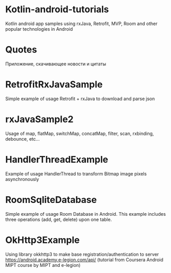 # Kotlin-android-tutorials
Kotlin android app samples using rxJava, Retrofit, MVP, Room and other popular technologies in Android

# Quotes
Приложение, скачивающее новости и цитаты 

# RetrofitRxJavaSample
Simple example of usage Retrofit + rxJava to download and parse json

# rxJavaSample2
Usage of map, flatMap, switchMap, concatMap, filter, scan, rxbinding, debounce, etc...

# HandlerThreadExample
Example of usage HandlerThread to transform Bitmap image pixels asynchronously

# RoomSqliteDatabase
Simple example of usage Room Database in Android. This example includes three operations (add, get, delete) upon one table.

# OkHttp3Example
Using library okkhttp3 to make base registration/authentication to server https://android.academy.e-legion.com/api/ (tutorial from Coursera Android MIPT course by MIPT and e-legion)
